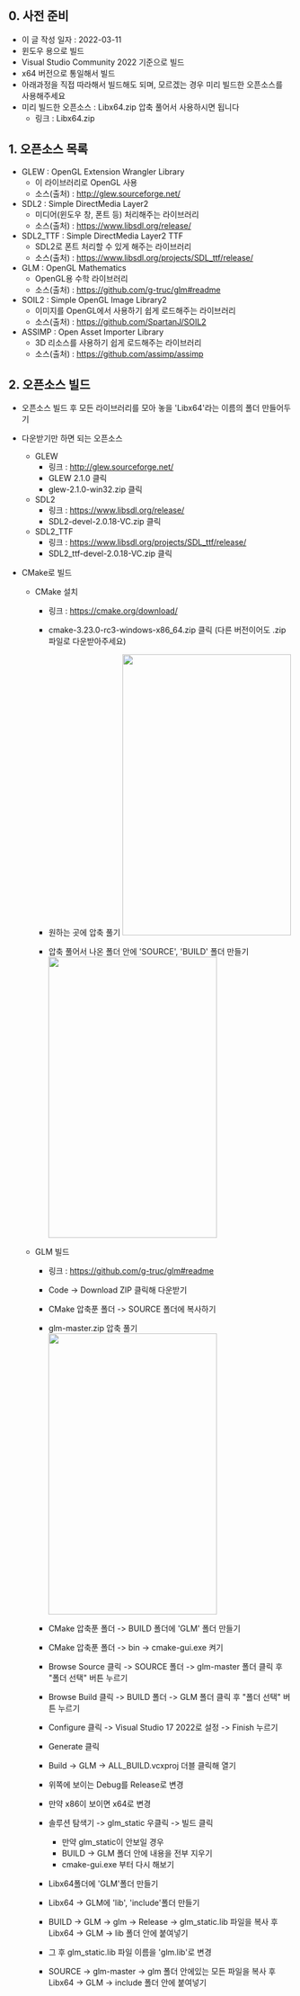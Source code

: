 ## 0. 사전 준비
* 이 글 작성 일자 : 2022-03-11
* 윈도우 용으로 빌드
* Visual Studio Community 2022 기준으로 빌드
* x64 버전으로 통일해서 빌드
* 아래과정을 직접 따라해서 빌드해도 되며, 모르겠는 경우 미리 빌드한 오픈소스를 사용해주세요
* 미리 빌드한 오픈소스 : Libx64.zip 압축 풀어서 사용하시면 됩니다
	* 링크 : Libx64.zip

## 1. 오픈소스 목록
* GLEW : OpenGL Extension Wrangler Library
	* 이 라이브러리로 OpenGL 사용
	* 소스(출처) : http://glew.sourceforge.net/
* SDL2 : Simple DirectMedia Layer2
	* 미디어(윈도우 창, 폰트 등) 처리해주는 라이브러리
	* 소스(출처) : https://www.libsdl.org/release/
* SDL2_TTF : Simple DirectMedia Layer2 TTF
	* SDL2로 폰트 처리할 수 있게 해주는 라이브러리
	* 소스(출처) : https://www.libsdl.org/projects/SDL_ttf/release/
* GLM : OpenGL Mathematics
	* OpenGL용 수학 라이브러리
	* 소스(출처) : https://github.com/g-truc/glm#readme
* SOIL2 : Simple OpenGL Image Library2
	* 이미지를 OpenGL에서 사용하기 쉽게 로드해주는 라이브러리
	* 소스(출처) : https://github.com/SpartanJ/SOIL2
* ASSIMP : Open Asset Importer Library
	* 3D 리소스를 사용하기 쉽게 로드해주는 라이브러리
	* 소스(출처) : https://github.com/assimp/assimp
	
## 2. 오픈소스 빌드
* 오픈소스 빌드 후 모든 라이브러리를 모아 놓을 'Libx64'라는 이름의 폴더 만들어두기
* 다운받기만 하면 되는 오픈소스
	* GLEW
		* 링크 : http://glew.sourceforge.net/
		* GLEW 2.1.0 클릭
		* glew-2.1.0-win32.zip 클릭
	* SDL2
		* 링크 : https://www.libsdl.org/release/
		* SDL2-devel-2.0.18-VC.zip 클릭
	* SDL2_TTF
		* 링크 : https://www.libsdl.org/projects/SDL_ttf/release/
		* SDL2_ttf-devel-2.0.18-VC.zip 클릭

* CMake로 빌드
	* CMake 설치
		* 링크 : https://cmake.org/download/
		* cmake-3.23.0-rc3-windows-x86_64.zip 클릭
		(다른 버전이어도 .zip 파일로 다운받아주세요)
		* 원하는 곳에 압축 풀기
		<img src="https://user-images.githubusercontent.com/16630469/157825105-e0851563-ab3b-473a-8583-cf5bf46db0c7.png" 
		width="300" height="500"/>
		
		* 압축 풀어서 나온 폴더 안에 'SOURCE', 'BUILD' 폴더 만들기
		<img src="https://user-images.githubusercontent.com/16630469/157825109-1f4ba163-7295-4168-94cf-216cf63e052d.png" 
		width="300" height="500"/>
		
	* GLM 빌드
		* 링크 : https://github.com/g-truc/glm#readme
		* Code -> Download ZIP 클릭해 다운받기
		* CMake 압축푼 폴더 -> SOURCE 폴더에 복사하기
		* glm-master.zip 압축 풀기
		<img src="https://user-images.githubusercontent.com/16630469/157825111-a9ad99d1-f30e-4bff-a8d3-568990260a12.png" 
		width="300" height="500"/>
		
		* CMake 압축푼 폴더 -> BUILD 폴더에 'GLM' 폴더 만들기
		* CMake 압축푼 폴더 -> bin -> cmake-gui.exe 켜기
		* Browse Source 클릭 -> SOURCE 폴더 -> glm-master 폴더 클릭 후 "폴더 선택" 버튼 누르기
		* Browse Build 클릭 -> BUILD 폴더 -> GLM 폴더 클릭 후 "폴더 선택" 버튼 누르기
		* Configure 클릭 -> Visual Studio 17 2022로 설정 -> Finish 누르기
		* Generate 클릭
		* Build -> GLM -> ALL_BUILD.vcxproj 더블 클릭해 열기
		* 위쪽에 보이는 Debug를 Release로 변경
		* 만약 x86이 보이면 x64로 변경
		* 솔루션 탐색기 -> glm_static 우클릭 -> 빌드 클릭
			* 만약 glm_static이 안보일 경우
			* BUILD -> GLM 폴더 안에 내용을 전부 지우기
			* cmake-gui.exe 부터 다시 해보기
		* Libx64폴더에 'GLM'폴더 만들기
		* Libx64 -> GLM에 'lib', 'include'폴더 만들기
		* BUILD -> GLM -> glm -> Release -> glm_static.lib 파일을 복사 후
		Libx64 -> GLM -> lib 폴더 안에 붙여넣기
		* 그 후 glm_static.lib 파일 이름을 'glm.lib'로 변경
		* SOURCE -> glm-master -> glm 폴더 안에있는 모든 파일을 복사 후
		Libx64 -> GLM -> include 폴더 안에 붙여넣기